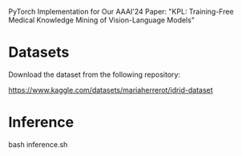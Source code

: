 PyTorch Implementation for Our AAAI'24 Paper: "KPL: Training-Free Medical Knowledge Mining of Vision-Language Models" 

# Datasets

Download the dataset from the following repository:

https://www.kaggle.com/datasets/mariaherrerot/idrid-dataset


# Inference 
bash inference.sh
